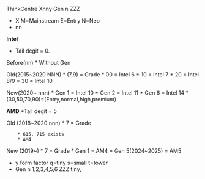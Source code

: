 

ThinkCentre Xnny Gen n ZZZ

* X
M=Mainstream
E=Entry
N=Neo
* nn

**Intel**

* Tail degit = 0.

Before(nn)
        * Without Gen

Old(2015~2020 NNN)
        * (7,9) = Grade
        * 00 = Intel 6
        * 10 = Intel 7
        * 20 = Intel 8/9
        * 30 = Intel 10

New(2020~ nnn)
        * Gen 1 = Intel 10
        * Gen 2 = Intel 11
        * Gen 6 = Intel 14
        * (30,50,70,90)=(Entry,normal,high,premium)

**AMD**
*Tail degit = 5

Old (2018~2020 nnn)
        * 7 = Grade 

        * 615, 715 exists
        * AM4

New (2019~)
        * 7 = Grade
        * Gen 1 = AM4
        * Gen 5(2024~2025) = AM5
* y
form factor
q=tiny
s=small
t=tower
* Gen n
1,2,3,4,5,6
ZZZ
tiny,
